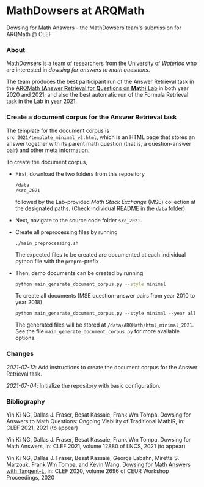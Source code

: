 # MathDowsers at ARQMath
Dowsing for Math Answers - the MathDowsers team's submission for ARQMath @ CLEF



### About

MathDowsers is a team of researchers from the University of  *Waterloo* who are interested in *dowsing for answers to math questions*. 

The team produces the best participant run of the Answer Retrieval task in the <a href="https://www.cs.rit.edu/~dprl/ARQMath/" target="_blank">ARQMath (**A**nswer **R**etrieval for **Q**uestions on **Math**) Lab</a> in both year 2020 and 2021; and also the best automatic run of the Formula Retrieval task in the Lab in year 2021.



### Create a document corpus for the Answer Retrieval task

The template for the document corpus is `src_2021/template_minimal_v2.html`, which is an HTML page that stores an answer together with its parent math question (that is, a question-answer pair) and other meta information. 

To create the document corpus, 


- First, download the two folders from this repository

  ```shell
  /data
  /src_2021
  ```

  followed by the Lab-provided *Math Stack Exchange* (MSE) collection at the designated paths. (Check individual README in the `data` folder)

- Next, navigate to the source code folder `src_2021`.

- Create all preprocessing files by running

  ```shell
  ./main_preprocessing.sh
  ```

  The expected files to be created are documented at each individual python file with the `prepro`-prefix .
  
- Then, demo documents can be created by running

  ```bash
  python main_generate_document_corpus.py --style minimal
  ```

  To create all documents (MSE question-answer pairs from year 2010 to year 2018)

  ```shell
  python main_generate_document_corpus.py --style minimal --year all
  ```

  The generated files will be stored at `/data/ARQMath/html_minimal_2021`. See the file `main_generate_document_corpus.py` for more available options.



### Changes

*2021-07-12*: Add instructions to create the document corpus for the Answer Retrieval task.

*2021-07-04*: Initialize the repository with basic configuration.



### Bibliography

Yin Ki NG, Dallas J. Fraser, Besat Kassaie, Frank Wm Tompa. Dowsing for Answers to Math Questions: Ongoing Viability of Traditional MathIR, in: CLEF 2021, 2021 (to appear)

Yin Ki NG, Dallas J. Fraser, Besat Kassaie, Frank Wm Tompa. Dowsing for Math Answers, in: CLEF 2021, volume 12880 of LNCS, 2021 (to appear)

Yin Ki NG, Dallas J. Fraser, Besat Kassaie, George Labahn, Mirette S. Marzouk, Frank Wm Tompa, and Kevin Wang. <a href="http://ceur-ws.org/Vol-2696/paper_167.pdf" target="_blank">Dowsing for Math Answers with Tangent-L</a>, in: CLEF 2020, volume 2696 of CEUR Workshop Proceedings, 2020











